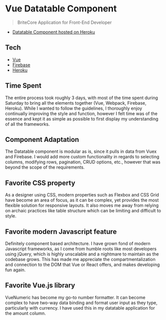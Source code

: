 # Vue Datatable Component

> BriteCore Application for Front-End Developer

* [Datatable Component hosted on Heroku](https://britecore-application.herokuapp.com/)


## Tech

* [Vue](https://vuejs.org)
* [Firebase](https://firebase.google.com)
* [Heroku](https://www.heroku.com/home)

## Time Spent

The entire process took roughly 3 days, with most of the time spent during Saturday to bring all the elements together (Vue, Webpack, Firebase, Heroku). While I wanted to follow the guidelines, I thoroughly enjoy continually improving the style and function, however I felt time was of the essence and kept it as simple as possible to first display my understanding of all the frameworks.

## Component Adaptation

The Datatable component is modular as is, since it pulls in data from Vuex and Firebase. I would add more custom functionality in regards to selecting columns, modifying rows, pagination, CRUD options, etc., however that was beyond the scope of the requirements.

## Favorite CSS property

As a designer using CSS, modern properties such as Flexbox and CSS Grid have become an area of focus, as it can be complex, yet provides the most flexible solution for responsive layouts. It also moves me away from relying on archaic practices like table structure which can be limiting and difficult to style.

## Favorite modern Javascript feature

Definitely component based architecture. I have grown fond of modern Javascript frameworks, as I come from humble roots like most developers using jQuery, which is highly unscalable and a nightmare to maintain as the codebase grows. This has made me appreciate the compartmentalization and connection to the DOM that Vue or React offers, and makes developing fun again.

## Favorite Vue.js library

VueNumeric has become my go-to number formatter. It can become complex to have two-way data binding and format user input as they type, particularly with currency. I have used this in my datatable application for the amount column.